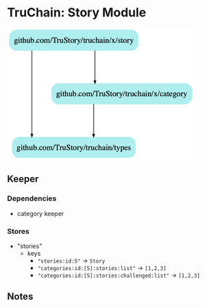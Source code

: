 # TruChain: Story Module

![](dep.png)

## Keeper

### Dependencies
* category keeper

### Stores
* "stories"
    *  keys
        * `"stories:id:5"` -> `Story`
        * `"categories:id:[5]:stories:list"` -> `[1,2,3]`
        * `"categories:id:[5]:stories:challenged:list"` -> `[1,2,3]`

## Notes


